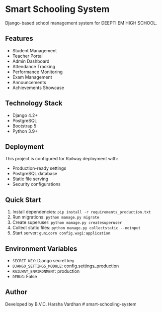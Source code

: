 # Smart Schooling System

Django-based school management system for DEEPTI EM HIGH SCHOOL.

## Features
- Student Management
- Teacher Portal
- Admin Dashboard
- Attendance Tracking
- Performance Monitoring
- Exam Management
- Announcements
- Achievements Showcase

## Technology Stack
- Django 4.2+
- PostgreSQL
- Bootstrap 5
- Python 3.9+

## Deployment
This project is configured for Railway deployment with:
- Production-ready settings
- PostgreSQL database
- Static file serving
- Security configurations

## Quick Start
1. Install dependencies: `pip install -r requirements_production.txt`
2. Run migrations: `python manage.py migrate`
3. Create superuser: `python manage.py createsuperuser`
4. Collect static files: `python manage.py collectstatic --noinput`
5. Start server: `gunicorn config.wsgi:application`

## Environment Variables
- `SECRET_KEY`: Django secret key
- `DJANGO_SETTINGS_MODULE`: config.settings_production
- `RAILWAY_ENVIRONMENT`: production
- `DEBUG`: False

## Author
Developed by B.V.C. Harsha Vardhan
#   s m a r t - s c h o o l i n g - s y s t e m  
 